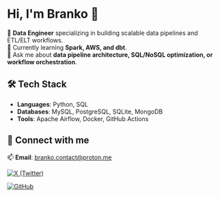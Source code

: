 # Hi, I'm Branko 👋

🔭 **Data Engineer** specializing in building scalable data pipelines and ETL/ELT workflows.  
🌱 Currently learning **Spark, AWS, and dbt**.  
💬 Ask me about **data pipeline architecture, SQL/NoSQL optimization, or workflow orchestration**.

## 🛠️ Tech Stack
- **Languages**: Python, SQL  
- **Databases**: MySQL, PostgreSQL, SQLite, MongoDB 
- **Tools**: Apache Airflow, Docker, GitHub Actions  

## 🔗 Connect with me
📫 **Email**: [branko.contact@proton.me](mailto:branko.contact@proton.me)  

[![X (Twitter)](https://img.shields.io/badge/X-000000?style=for-the-badge&logo=x&logoColor=white)](https://x.com/BrankoData)  

[![GitHub](https://img.shields.io/badge/GitHub-181717?style=flat&logo=github&logoColor=white)](https://github.com/brankowss)
